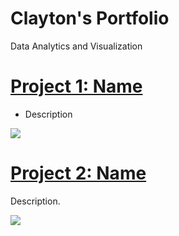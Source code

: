 # Clayton's Portfolio
Data Analytics and Visualization

# [Project 1: Name](https://github.com/claybalexander/Project1) 
* Description 

![](/images/positions.png)


# [Project 2: Name](https://github.com/claybalexander/Project2) 
Description. 

![](/images/results.png)
